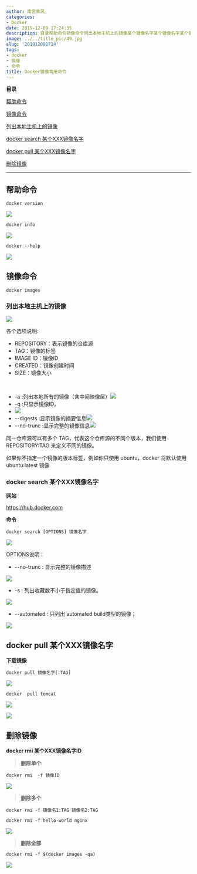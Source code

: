 ```yaml
---
author: 南宫乘风
categories:
- Docker
date: 2019-12-09 17:24:35
description: 目录帮助命令镜像命令列出本地主机上的镜像某个镜像名字某个镜像名字某个镜像名字某个镜像名字删除镜像帮助命令镜像命令列出本地主机上的镜像各个选项说明：表示镜像的仓库源：镜像的标签：镜像：镜像创建时间：镜像。。。。。。。
image: ../../title_pic/49.jpg
slug: '201912091724'
tags:
- docker
- 镜像
- 命令
title: Docker镜像常用命令
---
```


<!--more-->

**目录**

[帮助命令](#%E5%B8%AE%E5%8A%A9%E5%91%BD%E4%BB%A4)

[镜像命令](#%E9%95%9C%E5%83%8F%E5%91%BD%E4%BB%A4)

[列出本地主机上的镜像](#%E5%88%97%E5%87%BA%E6%9C%AC%E5%9C%B0%E4%B8%BB%E6%9C%BA%E4%B8%8A%E7%9A%84%E9%95%9C%E5%83%8F)

[docker search 某个XXX镜像名字](<#docker search 某个XXX镜像名字>)

[docker pull 某个XXX镜像名字](<#docker pull 某个XXX镜像名字>)

[删除镜像](#%E5%88%A0%E9%99%A4%E9%95%9C%E5%83%8F)

---

## 帮助命令

```
docker version
```

![](../../image/20191209110618276.png)

```
docker info
```

![](../../image/20191209110738194.png)

```
docker --help
```

![](../../image/20191209110801845.png)

## 镜像命令

```
docker images
```

### 列出本地主机上的镜像

![](../../image/20191209111049708.png)

各个选项说明:

- REPOSITORY：表示镜像的仓库源
- TAG：镜像的标签
- IMAGE ID：镜像ID
- CREATED：镜像创建时间
- SIZE：镜像大小

 

- \-a :列出本地所有的镜像（含中间映像层）![](../../image/20191209111417319.png)
- \-q :只显示镜像ID。
- ![](../../image/20191209111645528.png)
- \--digests :显示镜像的摘要信息![](../../image/20191209111612839.png)
- \--no-trunc :显示完整的镜像信息![](../../image/20191209111840714.png)

同一仓库源可以有多个 TAG，代表这个仓库源的不同个版本，我们使用 REPOSITORY:TAG 来定义不同的镜像。

如果你不指定一个镜像的版本标签，例如你只使用 ubuntu，docker 将默认使用 ubuntu:latest 镜像

### docker search 某个XXX镜像名字

**网站**

<https://hub.docker.com>

**命令**

```
docker search [OPTIONS] 镜像名字
```

![](../../image/20191209112039202.png)

OPTIONS说明：

- \--no-trunc : 显示完整的镜像描述

![](../../image/20191209112556124.png)

- \-s : 列出收藏数不小于指定值的镜像。

![](../../image/2019120911251532.png)

- \--automated : 只列出 automated build类型的镜像；

![](../../image/20191209112647955.png)

## docker pull 某个XXX镜像名字

**下载镜像**

```
docker pull 镜像名字[:TAG]
```

![](../../image/20191209112916321.png)

```
docker  pull tomcat
```

![](../../image/20191209165858974.png)

![](../../image/20191209170037662.png)

## **删除镜像**

**docker rmi 某个XXX镜像名字ID**

> **删除单个**

```
docker rmi  -f 镜像ID
```

![](../../image/20191209170531976.png)

> **删除多个**

```
docker rmi -f 镜像名1:TAG 镜像名2:TAG 
```

```
docker rmi -f hello-world nginx
```

![](../../image/2019120917183790.png)

> **删除全部**

```
docker rmi -f $(docker images -qa)
```

![](../../image/2019120917232912.png)